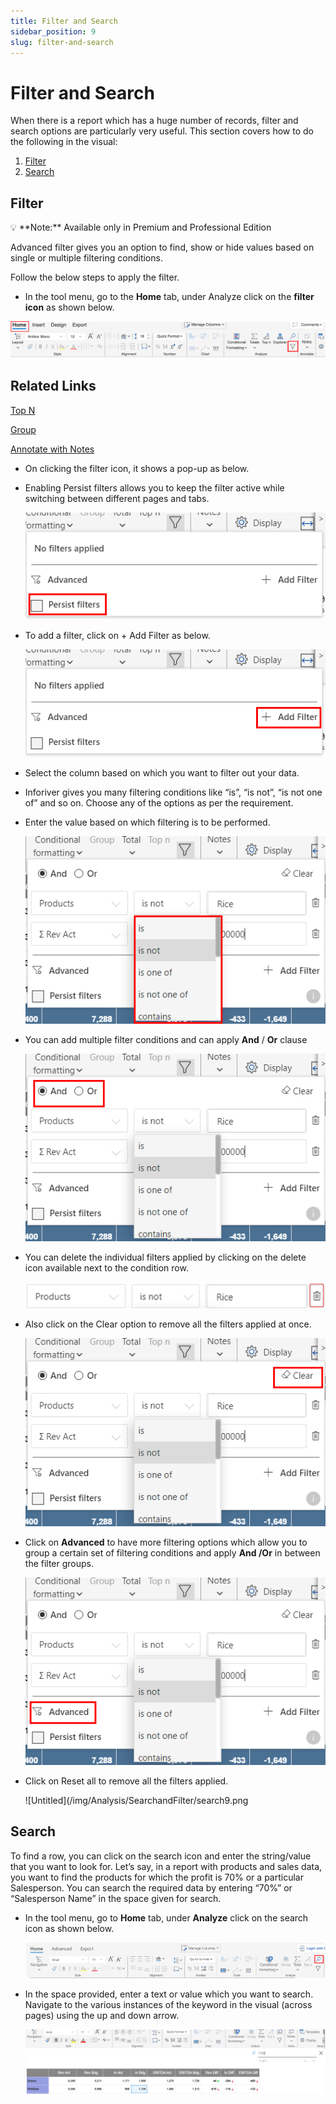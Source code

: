 ```yaml
---
title: Filter and Search
sidebar_position: 9
slug: filter-and-search
---
```


# Filter and Search

When there is a report which has a huge number of records, filter and search options are particularly very useful. This section covers how to do the following in the visual:

1. [Filter](analyze/filter-and-search)
2. [Search](analyze/filter-and-search)

## **Filter**

<aside>
💡 **Note:** Available only in Premium and Professional Edition

</aside>

Advanced filter gives you an option to find, show or hide values based on single or multiple filtering conditions.

Follow the below steps to apply the filter.

- In the tool menu, go to the **Home** tab, under Analyze click on the **filter icon** as shown below.

![Untitled](/img/Analysis/SearchandFilter/search1.png)
## Related Links

[Top N](analyze/TopN)

[Group](/build/Group)

[Annotate with Notes](/build/Annotatenotes)

- On clicking the filter icon, it shows a pop-up as below.
- Enabling Persist filters allows you to keep the filter active while switching between different pages and tabs.
    
    ![Untitled](/img/Analysis/SearchandFilter/search2.png)
    
- To add a filter, click on + Add Filter as below.
    
    ![Untitled](/img/Analysis/SearchandFilter/search3.png)
    
- Select the column based on which you want to filter out your data.
- Inforiver gives you many filtering conditions like “is”, “is not”, “is not one of” and so on. Choose any of the options as per the requirement.
- Enter the value based on which filtering is to be performed.
    
    ![Untitled](/img/Analysis/SearchandFilter/search4.png)
    
- You can add multiple filter conditions and can apply **And** / **Or** clause
    
    ![Untitled](/img/Analysis/SearchandFilter/search5.png)
    
- You can delete the individual filters applied by clicking on the delete icon available next to the condition row.
    
    ![Filter Delete.jpg](/img/Analysis/SearchandFilter/search6.jpg)
    
- Also click on the Clear option to remove all the filters applied at once.
    
    ![Untitled](/img/Analysis/SearchandFilter/search7.png)
    
- Click on **Advanced** to have more filtering options which allow you to group a certain set of filtering conditions and apply **And /Or** in between the filter groups.
    
    ![Untitled](/img/Analysis/SearchandFilter/search8.png)
    
- Click on Reset all to remove all the filters applied.
    
    ![Untitled](/img/Analysis/SearchandFilter/search9.png
    

## **Search**

To find a row, you can click on the search icon and enter the string/value that you want to look for. Let’s say, in a report with products and sales data, you want to find the products for which the profit is 70% or a particular Salesperson. You can search the required data by entering “70%” or “Salesperson Name” in the space given for search.

- In the tool menu, go to **Home** tab, under **Analyze** click on the search icon as shown below.
    
    ![Untitled](/img/Analysis/SearchandFilter/search10.png)

- In the space provided, enter a text or value which you want to search. Navigate to the various instances of the keyword in the visual (across pages) using the up and down arrow.
    
    ![Untitled](/img/Analysis/SearchandFilter/search11.png)